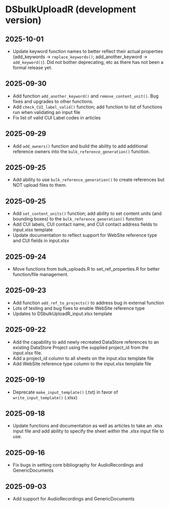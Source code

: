 # DSbulkUploadR (development version)
## 2025-10-01
  * Update keyword function names to better reflect their actual properties (add_keywords -> `replace_keywords()`; add_another_keyword -> `add_keyword()`). Did not bother deprecating, etc as there has not been a formal release yet.
## 2025-09-30
  * Add function `add_another_keyword()` and `remove_content_unit()`. Bug fixes and upgrades to other functions.
  * Add `check_CUI_label_valid()` function; add function to list of functions run when validating an input file
  * Fix list of valid CUI Label codes in articles

## 2025-09-29
  * Add `add_owners()` function and build the ability to add additional reference owners into the `bulk_reference_generation()` function.

## 2025-09-25
  * Add ability to use `bulk_reference_generation()` to create references but NOT upload files to them.

## 2025-09-25
  * Add `set_content_units()` function; add ability to set content units (and bounding boxes) to the `bulk_reference_generation()` function
  * Add CUI labels, CUI contact name, and CUI contact address fields to input.xlsx template
  * Update documentation to reflect support for WebSite reference type and CUI fields in input.xlsx

## 2025-09-24
  * Move functions from bulk_uploads.R to set_ref_properties.R for better function/file management.

## 2025-09-23
  * Add function `add_ref_to_projects()` to address bug in external function
  * Lots of testing and bug fixes to enable WebSite reference type
  * Updates to DSbulkUploadR_input.xlsx template

## 2025-09-22
  * Add the capability to add newly recreated DataStore references to an existing DataStore Project using the supplied project_id from the input.xlsx file.
  * Add a project_id column to all sheets on the input.xlsx template file
  * Add WebSite reference type column to the input.xlsx template file

## 2025-09-19
  * Deprecate `make_input_template()` (.txt) in favor of `write_input_template()` (.xlsx)

## 2025-09-18
  * Update functions and documentation as well as articles to take an .xlsx input file and add ability to specify the sheet within the .xlsx input file to use.

## 2025-09-16
  * Fix bugs in setting core bibliography for AudioRecordings and GenericDocuments
  
## 2025-09-03
  * Add support for AudioRecordings and GenericDocuments
